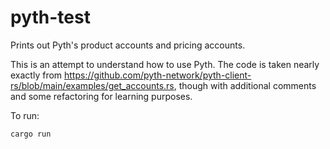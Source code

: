 # pyth-test

Prints out Pyth's product accounts and pricing accounts.

This is an attempt to understand how to use Pyth. The code is taken nearly exactly from https://github.com/pyth-network/pyth-client-rs/blob/main/examples/get_accounts.rs, though
with additional comments and some refactoring for learning purposes.

To run:
```
cargo run
```


